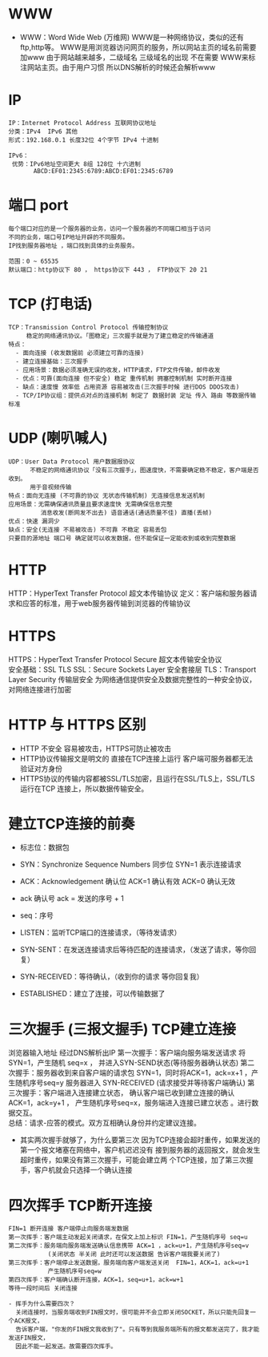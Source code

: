 
# WWW
  - WWW：Word Wide Web (万维网) 
    WWW是一种网络协议，类似的还有 ftp,http等。
    WWW是用浏览器访问网页的服务，所以网站主页的域名前需要加www
    由于网站越来越多，二级域名 三级域名的出现 不在需要
    WWW来标注网站主页。由于用户习惯 所以DNS解析的时候还会解析www 

# IP
    IP：Internet Protocol Address 互联网协议地址
    分类：IPv4  IPv6 其他
    形式：192.168.0.1 长度32位 4个字节 IPv4 十进制

    IPv6：
     优势：IPv6地址空间更大 8组 128位 十六进制 
           ABCD:EF01:2345:6789:ABCD:EF01:2345:6789

# 端口 port
    每个端口对应的是一个服务器的业务，访问一个服务器的不同端口相当于访问
    不同的业务，端口号IP地址开辟的不同服务。
    IP找到服务器地址 ，端口找到具体的业务服务。

    范围：0 ~ 65535
    默认端口：http协议下 80 ， https协议下 443 ， FTP协议下 20 21

# TCP (打电话)
    TCP：Transmission Control Protocol 传输控制协议
         稳定的网络通讯协议。「图稳定」三次握手就是为了建立稳定的传输通道
    特点：
      - 面向连接 (收发数据前 必须建立可靠的连接)          
      - 建立连接基础：三次握手
      - 应用场景：数据必须准确无误的收发，HTTP请求，FTP文件传输，邮件收发
      - 优点：可靠(面向连接 但不安全) 稳定 重传机制 拥塞控制机制 实时断开连接
      - 缺点：速度慢 效率低 占用资源 容易被攻击(三次握手时候 进行DOS DDOS攻击)
      - TCP/IP协议组：提供点对点的连接机制 制定了 数据封装 定址 传入 路由 等数据传输标准

# UDP (喇叭喊人)      
    UDP：User Data Protocol 用户数据报协议
          不稳定的网络通讯协议「没有三次握手」，图速度快，不需要确定稳不稳定，客户端是否收到。
          用于音视频传输
    特点：面向无连接 (不可靠的协议 无状态传输机制) 无连接信息发送机制
    应用场景：无需确保通讯质量且要求速度快 无需确保信息完整
             消息收发(断网发不出去) 语音通话(通话质量不佳) 直播(丢帧)
    优点：快速 漏洞少
    缺点：安全(无连接 不易被攻击) 不可靠 不稳定 容易丢包        
    只要目的源地址 端口号 确定就可以收发数据，但不能保证一定能收到或收到完整数据

# HTTP
   HTTP：HyperText Transfer Protocol 超文本传输协议
   定义：客户端和服务器请求和应答的标准，用于web服务器传输到浏览器的传输协议
   
# HTTPS
   HTTPS：HyperText Transfer Protocol Secure 超文本传输安全协议    
   安全基础：SSL TLS
   SSL：Secure Sockets Layer 安全套接层
   TLS：Transport Layer Security 传输层安全
   为网络通信提供安全及数据完整性的一种安全协议，对网络连接进行加密

# HTTP 与 HTTPS 区别
   - HTTP 不安全 容易被攻击，HTTPS可防止被攻击
   - HTTP协议传输报文是明文的 直接在TCP连接上运行 客户端可服务器都无法
     验证对方身份
   - HTTPS协议的传输内容都被SSL/TLS加密，且运行在SSL/TLS上，SSL/TLS运行在TCP
     连接上，所以数据传输安全。      

# 建立TCP连接的前奏
   - 标志位：数据包
   - SYN：Synchronize Sequence Numbers 同步位 
          SYN=1 表示连接请求 
   - ACK：Acknowledgement 确认位 
          ACK=1 确认有效 
          ACK=0 确认无效
   - ack 确认号 
          ack = 发送的序号 + 1 
   - seq：序号       

   - LISTEN：监听TCP端口的连接请求，（等待发请求）
   - SYN-SENT：在发送连接请求后等待匹配的连接请求，（发送了请求，等你回复）
   - SYN-RECEIVED：等待确认，（收到你的请求 等你回复我）
   - ESTABLISHED：建立了连接，可以传输数据了

# 三次握手 (三报文握手) TCP建立连接
   浏览器输入地址 经过DNS解析出IP 
   第一次握手：客户端向服务端发送请求 将SYN=1，产生随机 seq=x ，
              并进入SYN-SEND状态(等待服务器确认状态)
   第二次握手：服务器收到来自客户端的请求包 SYN=1，同时将ACK=1，ack=x+1 ，产生随机序号seq=y
              服务器进入 SYN-RECEIVED (请求接受并等待客户端确认)
   第三次握手：客户端进入连接建立状态， 确认客户端已收到建立连接的确认  ACK=1，ack=y+1 ，
              产生随机序号seq=x，服务端进入连接已建立状态 。进行数据交互。                          
   总结：请求-应答的模式。双方互相确认身份并约定建议连接。        

   - 其实两次握手就够了，为什么要第三次
     因为TCP连接会超时重传，如果发送的第一个报文堵塞在网络中，客户机迟迟没有
     接到服务器的返回报文，就会发生超时重传，如果没有第三次握手，可能会建立两
     个TCP连接，加了第三次握手，客户机就会只选择一个确认连接   

# 四次挥手 TCP断开连接
    FIN=1 断开连接 客户端停止向服务端发数据  
    第一次挥手：客户端主动发起关闭请求，在保文上加上标识 FIN=1，产生随机序号 seq=u
    第二次挥手：服务端向服务端发送确认信息携带 ACK=1 ，ack=u+1，产生随机序号seq=v
               (关闭状态 半关闭 此时还可以发送数据 告诉客户端我要关闭了)
    第三次挥手：客户端停止发送数据，服务端向客户端发送关闭  FIN=1，ACK=1，ack=u+1
               产生随机序号seq=w
    第四次挥手：客户端确认断开连接，ACK=1，seq=u+1，ack=w+1
    等待一段时间后 关闭连接  

    - 挥手为什么需要四次？
      关闭连接时，当服务端收到FIN报文时，很可能并不会立即关闭SOCKET，所以只能先回复一个ACK报文，
      告诉客户端，"你发的FIN报文我收到了"。只有等到我服务端所有的报文都发送完了，我才能发送FIN报文，
      因此不能一起发送。故需要四次挥手。

 
        